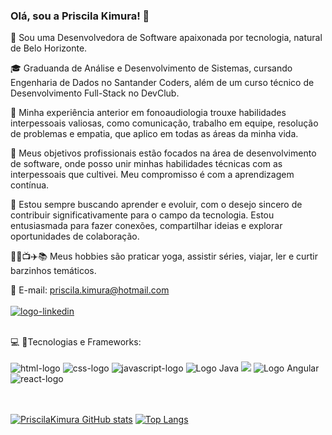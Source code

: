 ### Olá, sou a Priscila Kimura! 👋

🚀 Sou uma Desenvolvedora de Software apaixonada por tecnologia, natural de Belo Horizonte.

🎓 Graduanda de Análise e Desenvolvimento de Sistemas, cursando Engenharia de Dados no Santander Coders, além de um curso técnico de Desenvolvimento Full-Stack no DevClub.

💬 Minha experiência anterior em fonoaudiologia trouxe habilidades interpessoais valiosas, como comunicação, trabalho em equipe, resolução de problemas e empatia, que aplico em todas as áreas da minha vida.

🎯 Meus objetivos profissionais estão focados na área de desenvolvimento de software, onde posso unir minhas habilidades técnicas com as interpessoais que cultivei. Meu compromisso é com a aprendizagem contínua.

🌱 Estou sempre buscando aprender e evoluir, com o desejo sincero de contribuir significativamente para o campo da tecnologia. Estou entusiasmada para fazer conexões, compartilhar ideias e explorar oportunidades de colaboração.

🧘‍♀️📺✈️📚 Meus hobbies são praticar yoga, assistir séries, viajar, ler e curtir barzinhos temáticos. 

📩  E-mail: priscila.kimura@hotmail.com
<br>
<br>
<a href="https://www.linkedin.com/in/priscila-kimura/"><img src="https://img.shields.io/badge/LinkedIn-0077B5?style=for-the-badge&logo=linkedin&logoColor=white" alt="logo-linkedin"/></a>

<br>💻 🚀Tecnologias e Frameworks: 
<br>
<br>
<img src="https://img.shields.io/badge/HTML5-E34F26?style=for-the-badge&logo=html5&logoColor=white" alt= "html-logo"/>
<img src="https://img.shields.io/badge/CSS3-1572B6?style=for-the-badge&logo=css3&logoColor=white" alt="css-logo"/>
<img src="https://img.shields.io/badge/JavaScript-F7DF1E?style=for-the-badge&logo=javascript&logoColor=black" alt="javascript-logo"/>
![Logo Java](https://img.shields.io/badge/Java-ED8B00?style=for-the-badge&logo=openjdk&logoColor=white) 
<img src="https://img.shields.io/badge/C%23-239120?style=for-the-badge&logo=c-sharp&logoColor=white"/>
![Logo Angular](https://img.shields.io/badge/Angular-DD0031?style=for-the-badge&logo=angular&logoColor=white)
<img src="https://img.shields.io/badge/React-20232A?style=for-the-badge&logo=react&logoColor=61DAFB" alt="react-logo"/>
<br>
<br>
<br>

[![PriscilaKimura GitHub stats](https://github-readme-stats.vercel.app/api?username=priscilakimura&show_icons=true&theme=radical)](https://github.com/anuraghazra/github-readme-stats)
[![Top Langs](https://github-readme-stats.vercel.app/api/top-langs/?username=priscilakimura&show_icons=true&theme=radical)](https://github.com/anuraghazra/github-readme-stats)



